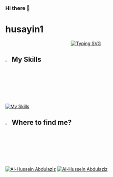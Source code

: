 ### Hi there 👋

<!--
**husayin1/husayin1** is a ✨ _special_ ✨ repository because its `README.md` (this file) appears on your GitHub profile.

Here are some ideas to get you started:

- 🔭 I’m currently working on ...
- 🌱 I’m currently learning ...
- 👯 I’m looking to collaborate on ...
- 🤔 I’m looking for help with ...
- 💬 Ask me about ...
- 📫 How to reach me: ...
- 😄 Pronouns: ...
- ⚡ Fun fact: ...
-->
# husayin1
<p align="center">
<a href="https://git.io/typing-svg"><img src="https://readme-typing-svg.demolab.com?font=Fira+Code&duration=2000&pause=1000&color=0074D9&random=false&width=435&lines=Hey%2C+This+is+Husayn%F0%9F%91%8B+;Mobile+App+Developer;ITI+Student;Native+Mobile+Devlopment;Computer+And+Informatics+Graduate;Suez+Canal+University" alt="Typing SVG" /></a>

</p>

## <img src="https://media2.giphy.com/media/QssGEmpkyEOhBCb7e1/giphy.gif?cid=ecf05e47a0n3gi1bfqntqmob8g9aid1oyj2wr3ds3mg700bl&rid=giphy.gif" width ="3%"> My Skills
[![My Skills](https://skillicons.dev/icons?i=swift,apple,firebase,kotlin,java,flutter,dart,c,cpp,git,github,vscode,mysql,androidstudio,postman)](https://skillicons.dev)
                    
          

## <img src="https://media.giphy.com/media/8cY8LQMDLhQ4Ml9fLe/giphy.gif" width ="3%"> Where to find me?

<p>
  <a href="https://www.linkedin.com/in/husaiyn1" target="_blank"><img src="https://img.shields.io/badge/LinkedIn-0077B5?style=for-the-badge&logo=linkedin&logoColor=white" alt="Al-Hussein Abdulaziz"/></a> 
  <a href="mailto:hessein.abdulaziz2001@gmail.com" target="_blank"><img src="https://img.shields.io/badge/Gmail-D14836?style=for-the-badge&logo=gmail&logoColor=white" alt="Al-Hussein Abdulaziz"/></a> 
</p>  
